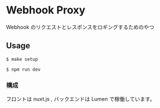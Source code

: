 # Webhook Proxy 

Webhook のリクエストとレスポンスをロギングするためのやつ

## Usage


````
$ make setup
````

````
$ npm run dev
````

### 構成

フロントは nuxt.js , バックエンドは Lumen で稼働しています。

